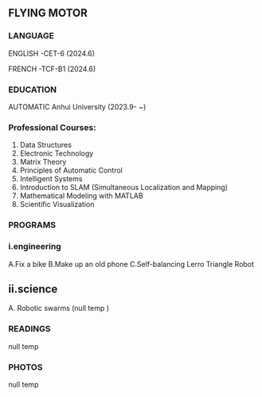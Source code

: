 ## FLYING MOTOR


### LANGUAGE

ENGLISH -CET-6  (2024.6)

FRENCH -TCF-B1 (2024.6)

### EDUCATION

AUTOMATIC Anhui University (2023.9- ~)

### Professional Courses:
1. Data Structures
2. Electronic Technology
3. Matrix Theory
4. Principles of Automatic Control
5. Intelligent Systems
6. Introduction to SLAM (Simultaneous Localization and Mapping)
7. Mathematical Modeling with MATLAB
8. Scientific Visualization



### PROGRAMS
### i.engineering
A.Fix a bike 
B.Make up an old phone 
C.Self-balancing Lerro Triangle Robot


## ii.science
A. Robotic swarms (null temp )

### READINGS

null temp

### PHOTOS

null temp
